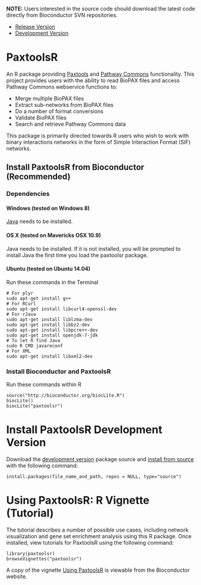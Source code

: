 **NOTE:** Users interested in the source code should download the latest code directly from Bioconductor SVN repositories. 

* [Release Version](http://bioconductor.org/packages/devel/bioc/html/paxtoolsr.html)
* [Development Version](http://bioconductor.org/packages/devel/bioc/html/paxtoolsr.html)

# PaxtoolsR

An R package providing [Paxtools](http://www.biopax.org/paxtools.php) and [Pathway Commons](http://www.pathwaycommons.org/)  functionality. This project provides users with the ability to read BioPAX files and access Pathway Commons webservice functions to: 

* Merge multiple BioPAX files
* Extract sub-networks from BioPAX files
* Do a number of format conversions
* Validate BioPAX files
* Search and retrieve Pathway Commons data

This package is primarily directed towards R users who wish to work with binary interactions 
networks in the form of Simple Interaction Format (SIF) networks. 

## Install PaxtoolsR from Bioconductor (Recommended) 

### Dependencies 

#### Windows (tested on Windows 8)

[Java](http://www.oracle.com/technetwork/java/javase/downloads/index.html) needs to be installed. 

#### OS X (tested on Mavericks OSX 10.9)

Java needs to be installed. If it is not installed, you will be prompted to install Java the first time you load the paxtoolsr package. 

#### Ubuntu (tested on Ubuntu 14.04) 

Run these commands in the Terminal 

    # For plyr 
    sudo apt-get install g++
    # For RCurl 
    sudo apt-get install libcurl4-openssl-dev 
    # For rJava
    sudo apt-get install liblzma-dev
    sudo apt-get install libbz2-dev
    sudo apt-get install libpcre++-dev
    sudo apt-get install openjdk-7-jdk  
    # To let R find Java
    sudo R CMD javareconf
    # For XML
    sudo apt-get install libxml2-dev 

### Install Bioconductor and PaxtoolsR

Run these commands within R

    source("http://bioconductor.org/biocLite.R") 
    biocLite()
    biocLite("paxtoolsr") 
    
# Install PaxtoolsR Development Version

Download the [development version](http://bioconductor.org/packages/devel/bioc/html/paxtoolsr.html) package source and [install from source](http://stackoverflow.com/questions/1474081/how-do-i-install-an-r-package-from-source) with the following command: 

    install.packages(file_name_and_path, repos = NULL, type="source")

# Using PaxtoolsR: R Vignette (Tutorial)

The tutorial describes a number of possible use cases, including network visualization 
and gene set enrichment analysis using this R package. Once installed, view tutorials for 
PaxtoolsR using the following command: 

```
library(paxtoolsr)
browseVignettes("paxtoolsr")
```

A copy of the vignette [Using PaxtoolsR](http://bioconductor.org/packages/release/bioc/vignettes/paxtoolsr/inst/doc/using_paxtoolsr.html) is viewable from the Bioconductor website.  

